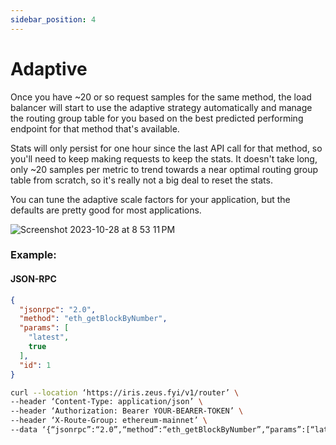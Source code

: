 ```yaml
---
sidebar_position: 4
---
```


# Adaptive

Once you have ~20 or so request samples for the same method, the load balancer will start to use the adaptive strategy
automatically and manage the routing group table for you based on the best predicted performing endpoint for that method
that's available.

Stats will only persist for one hour since the last API call for that method, so you'll need to keep making requests to
keep the stats. It doesn't take long, only ~20 samples per metric to trend towards a near optimal routing group table
from scratch, so it's really not a big deal to reset the stats.

You can tune the adaptive scale factors for your application, but the defaults are pretty good for most applications.

![Screenshot 2023-10-28 at 8 53 11 PM](https://github.com/zeus-fyi/zeus/assets/17446735/24d22cfb-c91a-4adf-a062-8e3dda2d8583)

### Example:

#### JSON-RPC

```json
{
  "jsonrpc": "2.0",
  "method": "eth_getBlockByNumber",
  "params": [
    "latest",
    true
  ],
  "id": 1
}
```

```sh
curl --location ‘https://iris.zeus.fyi/v1/router’ \
--header ‘Content-Type: application/json’ \
--header ‘Authorization: Bearer YOUR-BEARER-TOKEN’ \
--header ‘X-Route-Group: ethereum-mainnet’ \
--data ‘{“jsonrpc”:“2.0”,“method”:“eth_getBlockByNumber”,“params”:[“latest”, true],“id”:1}’
```